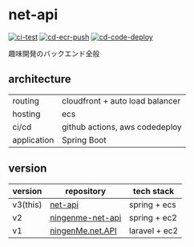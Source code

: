 # net-api
[![ci-test](https://github.com/ningenMe/net-api/actions/workflows/ci-test.yml/badge.svg)](https://github.com/ningenMe/net-api/actions/workflows/ci-test.yml)
[![cd-ecr-push](https://github.com/ningenMe/net-api/actions/workflows/cd-ecr-push.yml/badge.svg)](https://github.com/ningenMe/net-api/actions/workflows/cd-ecr-push.yml)
[![cd-code-deploy](https://github.com/ningenMe/net-api/actions/workflows/cd-code-deploy.yml/badge.svg)](https://github.com/ningenMe/net-api/actions/workflows/cd-code-deploy.yml)

趣味開発のバックエンド全般

## architecture
|            |                                |  
|----------- |------------------------------- |  
|routing     |cloudfront + auto load balancer |
|hosting     | ecs                            |  
|ci/cd       | github actions, aws codedeploy |  
|application | Spring Boot                    |  

## version

|version  |repository                                                       |tech stack|  
|------   |---------                                                        |----------- |  
|v3(this) |[net-api](https://github.com/ningenMe/net-api)                   |spring + ecs|  
|v2       |[ningenme-net-api](https://github.com/ningenMe/ningenme-net-api) |spring + ec2|  
|v1       |[ningenMe.net.API](https://github.com/ningenMe/ningenMe.net.API) |laravel + ec2|  